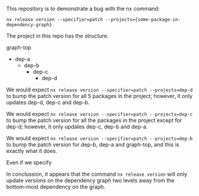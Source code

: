 This repository is to demonstrate a bug with the nx command:

`nx release version --specifier=patch --projects={some-package-in-dependency-graph}`

The project in this repo has the structure:

graph-top
- dep-a
    - dep-b
        - dep-c
            - dep-d

We would expect `nx release version --specifier=patch --projects=dep-d` to bump the patch version for all 5 packages in the project; however, it only updates dep-d, dep-c and dep-b.

We would expect `nx release version --specifier=patch --projects=dep-c` to bump the patch version for all the packages in the project except for dep-d; however, it only updates dep-c, dep-b and dep-a.

We would expect `nx release version --specifier=patch --projects=dep-b` to bump the patch version for dep-b, dep-a and graph-top, and this is exactly what it does.

Even if we specify 

In conclussion, it appears that the command `nx release version` will only update versions on the dependency graph two levels away from the bottom-most dependency on the graph.

